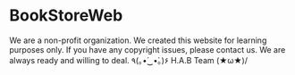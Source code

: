 # BookStoreWeb
We are a non-profit organization. We created this website for learning purposes only. 
If you have any copyright issues, please contact us. We are always ready and willing to deal.
٩(｡•́‿•̀｡)۶      H.A.B Team        	\(★ω★)/           
